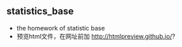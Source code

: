 ## statistics_base
- the homework of statistic base
- 预览html文件，在网址前加 http://htmlpreview.github.io/?
